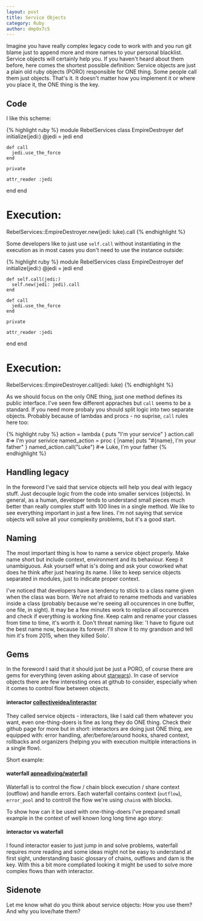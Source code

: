 ```yaml
---
layout: post
title: Service Objects
category: Ruby
author: dmp0x7c5
---
```


Imagine you have really complex legacy code to work with and you run git blame just to append more and more names to your personal blacklist. Service objects will certainly help you. If you haven't heard about them before, here comes the shortest possible definition: Service objects are just a plain old ruby objects (PORO) responsible for ONE thing. Some people call them just objects. That's it. It doesn't matter how you implement it or where you place it, the ONE thing is the key.


## Code

I like this scheme:

{% highlight ruby %}
module RebelServices
  class EmpireDestroyer
    def initialize(jedi:)
      @jedi = jedi 
    end

    def call
      jedi.use_the_force
    end
    
    private
    
    attr_reader :jedi
  end
end

# Execution:
RebelServices::EmpireDestroyer.new(jedi: luke).call
{% endhighlight %}

Some developers like to just use `self.call` without instantiating in the execution as in most cases you don't need to use the instance outside:

{% highlight ruby %}
module RebelServices
  class EmpireDestroyer
    def initialize(jedi:)
      @jedi = jedi 
    end

    def self.call(jedi:)
      self.new(jedi: jedi).call
    end
    
    def call
      jedi.use_the_force
    end
    
    private
    
    attr_reader :jedi
  end
end

# Execution:
RebelServices::EmpireDestroyer.call(jedi: luke)
{% endhighlight %}

As we should focus on the only ONE thing, just one method defines its public interface. I've seen few different appraches but `call` seems to be a standard. If you need more probaly you should split logic into two separate objects. Probably because of lambdas and procs - no suprise, `call` rules here too:

{% highlight ruby %}
action = lambda { puts "I'm your service" }
action.call
#=> I'm your serivice
named_action = proc { |name| puts "#{name}, I'm your father" }
named_action.call("Luke")
#=> Luke, I'm your father
{% endhighlight %}

## Handling legacy

In the foreword I've said that service objects will help you deal with legacy stuff. Just decouple logic from the code into smaller services (objects). In general, as a human, developer tends to understand small pieces much better than really complex stuff with 100 lines in a single method. We like to see everything important in just a few lines. I'm not saying that service objects will solve all your complexity problems, but it's a good start.


## Naming

The most important thing is how to name a service object properly. Make name short but include context, environment and its behaviour. Keep it unambiguous. Ask yourself what is's doing and ask your coworked what does he think after just hearing its name. I like to keep service objects separated in modules, just to indicate proper context.

I've noticed that developers have a tendency to stick to a class name given when the class was born. We're not afraid to rename methods and variables inside a class (probably because we're seeing all occurences in one buffer, one file, in sight). It may be a few minutes work to replace all occurences and check if everything is working fine. Keep calm and rename your classes from time to time, it's worth it. Don't threat naming like: 'I have to figure out the best name now, because its forever. I'll show it to my grandson and tell him it's from 2015, when they killed Solo'.

## Gems

In the foreword I said that it should just be just a PORO, of course there are gems for everything (even asking about [starwars](https://github.com/moski/starwars)). In case of service objects there are few interesting ones at github to consider, especially when it comes to control flow between objects.

#### interactor [collectiveidea/interactor](https://github.com/collectiveidea/interactor)

They called service objects - interactors, like I said call them whatever you want, even one-thing-doers is fine as long they do ONE thing. Check their github page for more but in short: interactors are doing just ONE thing, are equipped with: error handling, afer/before/around hooks, shared context, rollbacks and organizers (helping you with execution multiple interactions in a single flow).

Short example:


#### waterfall [apneadiving/waterfall](https://github.com/apneadiving/waterfall)

Waterfall is to control the flow / chain block execution / share context (outflow) and handle errors. Each waterfall contains context (`outflow`), `error_pool` and to controll the flow we're using `chain`s with blocks.

To show how can it be used with one-thing-doers I've prepared small example in the context of well known long long time ago story:


#### interactor vs waterfall

I found interactor easier to just jump in and solve problems, waterfall requires more reading and some ideas might not be easy to understand at first sight, understanding basic glossary of chains, outflows and dam is the key. With this a bit more compliated looking it might be used to solve more complex flows than with interactor.


## Sidenote

Let me know what do you think about service objects: How you use them? And why you love/hate them?


